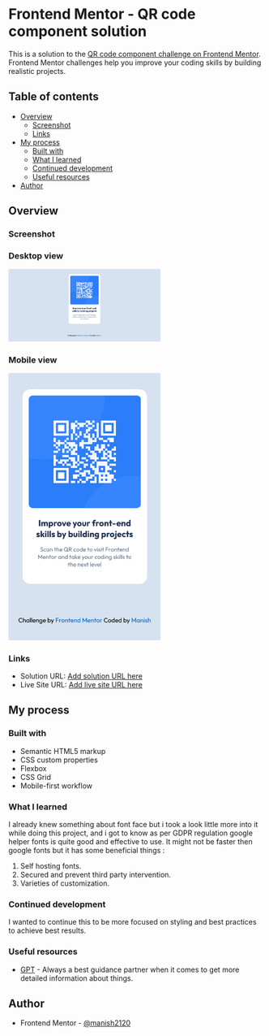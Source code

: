 # Frontend Mentor - QR code component solution

This is a solution to the [QR code component challenge on Frontend Mentor](https://www.frontendmentor.io/challenges/qr-code-component-iux_sIO_H). Frontend Mentor challenges help you improve your coding skills by building realistic projects. 

## Table of contents

- [Overview](#overview)
  - [Screenshot](#screenshot)
  - [Links](#links)
- [My process](#my-process)
  - [Built with](#built-with)
  - [What I learned](#what-i-learned)
  - [Continued development](#continued-development)
  - [Useful resources](#useful-resources)
- [Author](#author)

## Overview

### Screenshot

### Desktop view

<img src="./screenshots/desktop-view.png" alt="Desktop view" width="300" height="auto">

### Mobile view

<img src="./screenshots/mobile-view.png" alt="Mobile view" width="300" height="auto">


### Links

- Solution URL: [Add solution URL here](https://qr-code-component-mchv.vercel.app/)
- Live Site URL: [Add live site URL here](https://qr-code-component-mchv.vercel.app/)

## My process

### Built with

- Semantic HTML5 markup
- CSS custom properties
- Flexbox
- CSS Grid
- Mobile-first workflow

### What I learned

I already knew something about font face but i took a look little more into it while doing this project, and i got to know as per GDPR regulation google helper fonts is quite good and effective to use.
It might not be faster then google fonts but it has some beneficial things :
1. Self hosting fonts.
2. Secured and prevent third party intervention.
3. Varieties of customization.

### Continued development

I wanted to continue this to be more focused on styling and best practices to achieve best results.

### Useful resources

- [GPT](https://chatgpt.com/) - Always a best guidance partner when it comes to get more detailed information about things.

## Author

- Frontend Mentor - [@manish2120](https://www.frontendmentor.io/profile/manish2120)
